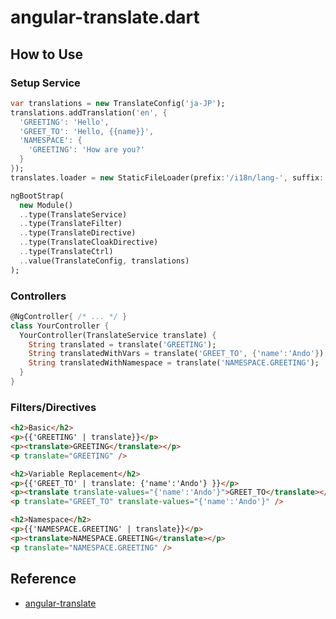 angular-translate.dart
======================

How to Use
----------

### Setup Service

```dart
var translations = new TranslateConfig('ja-JP');
translations.addTranslation('en', {
  'GREETING': 'Hello',
  'GREET_TO': 'Hello, {{name}}',
  'NAMESPACE': {
    'GREETING': 'How are you?'
  }
});
translates.loader = new StaticFileLoader(prefix:'/i18n/lang-', suffix:'.json');

ngBootStrap(
  new Module()
  ..type(TranslateService)
  ..type(TranslateFilter)
  ..type(TranslateDirective)
  ..type(TranslateCloakDirective)
  ..type(TranslateCtrl)
  ..value(TranslateConfig, translations)
);
```

### Controllers

```dart
@NgController{ /* ... */ }
class YourController {
  YourController(TranslateService translate) {
    String translated = translate('GREETING');
    String translatedWithVars = translate('GREET_TO', {'name':'Ando'});
    String translatedWithNamespace = translate('NAMESPACE.GREETING');
  }
}
```

### Filters/Directives

```html
<h2>Basic</h2>
<p>{{'GREETING' | translate}}</p>
<p><translate>GREETING</translate></p>
<p translate="GREETING" />

<h2>Variable Replacement</h2>
<p>{{'GREET_TO' | translate: {'name':'Ando'} }}</p>
<p><translate translate-values="{'name':'Ando'}">GREET_TO</translate></p>
<p translate="GREET_TO" translate-values="{'name':'Ando'}" />

<h2>Namespace</h2>
<p>{{'NAMESPACE.GREETING' | translate}}</p>
<p><translate>NAMESPACE.GREETING</translate></p>
<p translate="NAMESPACE.GREETING" />
```


Reference
---------

- [angular-translate](http://pascalprecht.github.io/angular-translate/)
